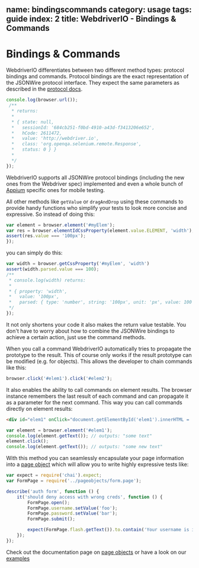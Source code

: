 name: bindingscommands
category: usage
tags: guide
index: 2
title: WebdriverIO - Bindings & Commands
---

Bindings & Commands
=====================

WebdriverIO differentiates between two different method types: protocol bindings and commands. Protocol bindings are the exact representation of the JSONWire protocol interface. They expect the same parameters as described in the [protocol docs](https://github.com/SeleniumHQ/selenium/wiki/JsonWireProtocol).

```js
console.log(browser.url());
 /**
  * returns:
  *
  * { state: null,
  *   sessionId: '684cb251-f0bd-4910-a43d-f3413206e652',
  *   hCode: 2611472,
  *   value: 'http://webdriver.io',
  *   class: 'org.openqa.selenium.remote.Response',
  *   status: 0 } }
  *
  */
});
```

WebdriverIO supports all JSONWire protocol bindings (including the new ones from the Webdriver spec) implemented and even a whole bunch of [Appium](http://appium.io/) specific ones for mobile testing.

All other methods like `getValue` or `dragAndDrop` using these commands to provide handy functions who simplify your tests to look more concise and expressive. So instead of doing this:

```js
var element = browser.element('#myElem');
var res = browser.elementIdCssProperty(element.value.ELEMENT, 'width');
assert(res.value === '100px');
});
```

you can simply do this:

```js
var width = browser.getCssProperty('#myElem', 'width')
assert(width.parsed.value === 100);
/**
 * console.log(width) returns:
 *
 * { property: 'width',
 *   value: '100px',
 *   parsed: { type: 'number', string: '100px', unit: 'px', value: 100 } }
 */
});
```

It not only shortens your code it also makes the return value testable. You don't have to worry about how to combine the JSONWire bindings to achieve a certain action, just use the command methods.

When you call a command WebdriverIO automatically tries to propagate the prototype to the result. This of course only works if the result prototype can be modified (e.g. for objects). This allows the developer to chain commands like this:

```js
browser.click('#elem1').click('#elem2');
```

It also enables the ability to call commands on element results. The browser instance remembers the last result of each command and can propagate it as a parameter for the next command. This way you can call commands directly on element results:

```html
<div id="elem1" onClick="document.getElementById('elem1').innerHTML = 'some new text'">some text</div>
```

```js
var element = browser.element('#elem1');
console.log(element.getText()); // outputs: "some text"
element.click();
console.log(element.getText()); // outputs: "some new text"
```

With this method you can seamlessly encapsulate your page information into a [page object](http://webdriver.io/guide/testrunner/pageobjects.html) which will allow you to write highly expressive tests like:

```js
var expect = require('chai').expect;
var FormPage = require('../pageobjects/form.page');

describe('auth form', function () {
    it('should deny access with wrong creds', function () {
        FormPage.open();
        FormPage.username.setValue('foo');
        FormPage.password.setValue('bar');
        FormPage.submit();

        expect(FormPage.flash.getText()).to.contain('Your username is invalid!');
    });
});
```

Check out the documentation page on [page objects](http://webdriver.io/guide/testrunner/pageobjects.html) or have a look on our [examples](https://github.com/webdriverio/webdriverio/tree/master/examples/pageobject)
